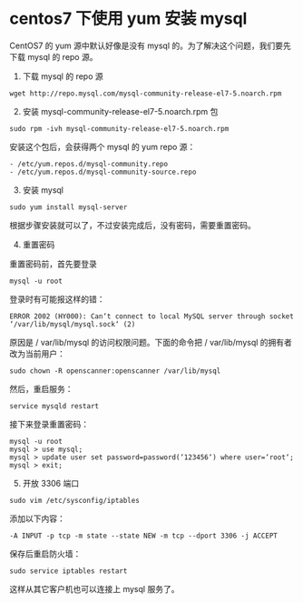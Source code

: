 # centos7 下使用 yum 安装 mysql

CentOS7 的 yum 源中默认好像是没有 mysql 的。为了解决这个问题，我们要先下载 mysql 的 repo 源。

1. 下载 mysql 的 repo 源

```
wget http://repo.mysql.com/mysql-community-release-el7-5.noarch.rpm
```

2.  安装 mysql-community-release-el7-5.noarch.rpm 包

```
sudo rpm -ivh mysql-community-release-el7-5.noarch.rpm
```
安装这个包后，会获得两个 mysql 的 yum repo 源：

```
- /etc/yum.repos.d/mysql-community.repo
- /etc/yum.repos.d/mysql-community-source.repo
```

3.  安装 mysql

```
sudo yum install mysql-server
```

根据步骤安装就可以了，不过安装完成后，没有密码，需要重置密码。

4. 重置密码

重置密码前，首先要登录

```
mysql -u root
```
登录时有可能报这样的错：

```
ERROR 2002 (HY000): Can‘t connect to local MySQL server through socket ‘/var/lib/mysql/mysql.sock‘ (2)
```
原因是 / var/lib/mysql 的访问权限问题。下面的命令把 / var/lib/mysql 的拥有者改为当前用户：

```
sudo chown -R openscanner:openscanner /var/lib/mysql
```
然后，重启服务：

```
service mysqld restart
```
接下来登录重置密码：

```
mysql -u root
mysql > use mysql;
mysql > update user set password=password(‘123456‘) where user=‘root‘;
mysql > exit;
```
5. 开放 3306 端口

```
sudo vim /etc/sysconfig/iptables
```
添加以下内容：

```
-A INPUT -p tcp -m state --state NEW -m tcp --dport 3306 -j ACCEPT
```
保存后重启防火墙：

```
sudo service iptables restart
```
这样从其它客户机也可以连接上 mysql 服务了。